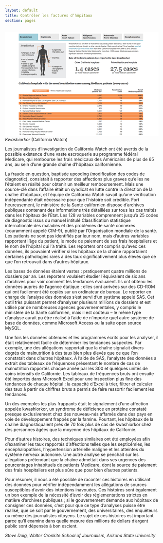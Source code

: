 ```yaml
---
layout: default
title: Contrôler les factures d’hôpitaux
section: pages
---
```


<div id="FIG0318" class="imageblock">
<div class="content">
<img alt="Kwashiorkor" src="../figs/incoming/03-AA.png"></div>
<div class="title"><em>Kwashiorkor</em> (California Watch)</div>
</div>

Les journalistes d’investigation de California Watch ont été avertis de la possible existence d’une vaste escroquerie au programme fédéral Medicare, qui rembourse les frais médicaux des Américains de plus de 65 ans, au sein d’une grande chaîne d’hôpitaux californienne.

La fraude en question, baptisée upcoding (modification des codes de diagnostic), consistait à rapporter des affections plus graves qu’elles ne l’étaient en réalité pour obtenir un meilleur remboursement. Mais une source-clé dans l’affaire était un syndicat en lutte contre la direction de la chaîne d’hôpitaux, et l’équipe de California Watch savait qu’une vérification indépendante était nécessaire pour que l’histoire soit crédible.
Fort heureusement, le ministère de la Santé californien dispose d’archives publiques contenant des informations très détaillées sur tous les cas traités dans les hôpitaux de l’État. Les 128 variables comprennent jusqu’à 25 codes de diagnostic issus du manuel intitulé Classification statistique internationale des maladies et des problèmes de santé connexes (couramment appelé CIM-9), publié par l’Organisation mondiale de la santé. Les patients ne sont pas identifiés par leur nom, mais d’autres variables rapportent l’âge du patient, le mode de paiement de ses frais hospitaliers et le nom de l’hôpital qui l’a traité. Les reporters ont compris qu’avec ces données, ils pouvaient vérifier si les hôpitaux de la chaîne rapportaient certaines pathologies rares à des taux significativement plus élevés que ce que l’on retrouvait dans d’autres hôpitaux.

Les bases de données étaient vastes : pratiquement quatre millions de dossiers par an. Les reporters voulaient étudier l’équivalent de six ans d’archives pour voir comment les tendances évoluaient. Ils ont obtenu les données auprès de l’agence étatique ; elles sont arrivées sur des CD-ROM qui ont facilement été copiés sur un ordinateur de bureau. Le reporter en charge de l’analyse des données s’est servi d’un système appelé SAS. Cet outil très puissant permet d’analyser plusieurs millions de dossiers et est utilisé par de nombreuses agences gouvernementales, y compris le ministère de la Santé californien, mais il est coûteux – le même type d’analyse aurait pu être réalisé à l’aide de n’importe quel autre système de base de données, comme Microsoft Access ou la suite open source MySQL.

Une fois les données obtenues et les programmes écrits pour les analyser, il était relativement facile de déterminer les tendances suspectes. Par exemple, une des allégations rapportait que la chaîne signalait divers degrés de malnutrition à des taux bien plus élevés que ce que l’on constatait dans d’autres hôpitaux. À l’aide de SAS, l’analyste des données a extrait des tableaux de fréquences présentant le nombre de cas de malnutrition rapportés chaque année par les 300 et quelques unités de soins intensifs de Californie. Les tableaux de fréquences bruts ont ensuite été importés dans Microsoft Excel pour une inspection plus fine des tendances de chaque hôpital ; la capacité d’Excel à trier, filtrer et calculer des taux à partir de chiffres bruts a permis de faire ressortir facilement les tendances.

Un des exemples les plus frappants était le signalement d’une affection appelée kwashiorkor, un syndrome de déficience en protéine constaté presque exclusivement chez des nouveau-nés affamés dans des pays en voie de développement frappés par la famine. Pourtant, les hôpitaux de la chaîne diagnostiquaient près de 70 fois plus de cas de kwashiorkor chez des personnes âgées que la moyenne des hôpitaux de Californie.

Pour d’autres histoires, des techniques similaires ont été employées afin d’examiner les taux rapportés d’affections telles que les septicémies, les encéphalopathies, l’hypertension artérielle maligne et les atteintes du système nerveux autonome. Une autre analyse se penchait sur les allégations prétendant que la chaîne admettait dans ses urgences des pourcentages inhabituels de patients Medicare, dont la source de paiement des frais hospitaliers est plus sûre que pour bien d’autres patients.

Pour résumer, il nous a été possible de raconter ces histoires en utilisant des données pour vérifier indépendamment les allégations de sources susceptibles d’avoir des intentions inavouées. Ces histoires sont également un bon exemple de la nécessité d’avoir des réglementations strictes en matière d’archives publiques ; si le gouvernement demande aux hôpitaux de consigner ces données, c’est pour que ce type d’analyses puisse être réalisé, que ce soit par le gouvernement, des universitaires, des enquêteurs ou même des journalistes citoyens. Le sujet de ces histoires est important parce qu’il examine dans quelle mesure des millions de dollars d’argent public sont dépensés à bon escient.

_Steve Doig, Walter Cronkite School of Journalism, Arizona State University_